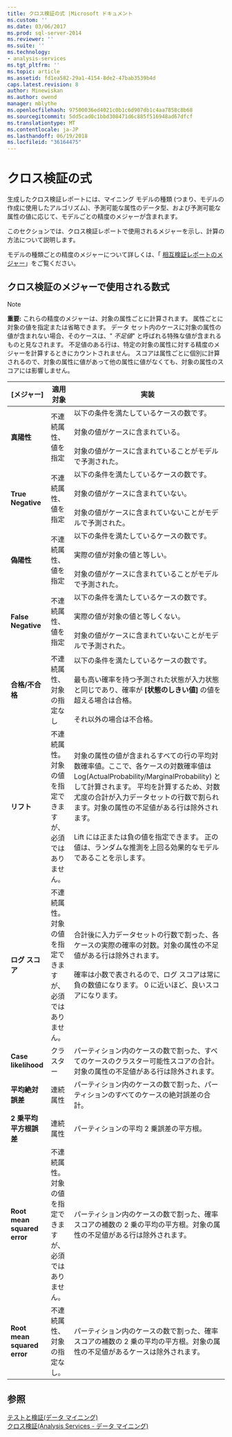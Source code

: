 ```yaml
---
title: クロス検証の式 |Microsoft ドキュメント
ms.custom: ''
ms.date: 03/06/2017
ms.prod: sql-server-2014
ms.reviewer: ''
ms.suite: ''
ms.technology:
- analysis-services
ms.tgt_pltfrm: ''
ms.topic: article
ms.assetid: fd1ea582-29a1-4154-8de2-47bab3539b4d
caps.latest.revision: 8
author: Minewiskan
ms.author: owend
manager: mblythe
ms.openlocfilehash: 97500036ed4021c0b1c6d907db1c4aa7858c8b68
ms.sourcegitcommit: 5dd5cad0c1bbd308471d6c885f516948ad67dfcf
ms.translationtype: MT
ms.contentlocale: ja-JP
ms.lasthandoff: 06/19/2018
ms.locfileid: "36164475"
---
```

# <a name="cross-validation-formulas"></a>クロス検証の式
  生成したクロス検証レポートには、マイニング モデルの種類 (つまり、モデルの作成に使用したアルゴリズム)、予測可能な属性のデータ型、および予測可能な属性の値に応じて、モデルごとの精度のメジャーが含まれます。  
  
 このセクションでは、クロス検証レポートで使用されるメジャーを示し、計算の方法について説明します。  
  
 モデルの種類ごとの精度のメジャーについて詳しくは、「 [相互検証レポートのメジャー](measures-in-the-cross-validation-report.md)」をご覧ください。  
  
## <a name="formulas-used-for-cross-validation-measures"></a>クロス検証のメジャーで使用される数式  
  
> [!NOTE]  
>  **重要:** これらの精度のメジャーは、対象の属性ごとに計算されます。 属性ごとに対象の値を指定または省略できます。 データ セット内のケースに対象の属性の値が含まれない場合、そのケースは、" *不足値*" と呼ばれる特殊な値が含まれるものと見なされます。 不足値のある行は、特定の対象の属性に対する精度のメジャーを計算するときにカウントされません。 スコアは属性ごとに個別に計算されるので、対象の属性に値があって他の属性に値がなくても、対象の属性のスコアには影響しません。  
  
|[メジャー]|適用対象|実装|  
|-------------|----------------|--------------------|  
|**真陽性**|不連続属性、値を指定|以下の条件を満たしているケースの数です。<br /><br /> 対象の値がケースに含まれている。<br /><br /> 対象の値がケースに含まれていることがモデルで予測された。|  
|**True Negative**|不連続属性、値を指定|以下の条件を満たしているケースの数です。<br /><br /> 対象の値がケースに含まれていない。<br /><br /> 対象の値がケースに含まれていないことがモデルで予測された。|  
|**偽陽性**|不連続属性、値を指定|以下の条件を満たしているケースの数です。<br /><br /> 実際の値が対象の値と等しい。<br /><br /> 対象の値がケースに含まれていることがモデルで予測された。|  
|**False Negative**|不連続属性、値を指定|以下の条件を満たしているケースの数です。<br /><br /> 実際の値が対象の値と等しくない。<br /><br /> 対象の値がケースに含まれていないことがモデルで予測された。|  
|**合格/不合格**|不連続属性、対象の指定なし|以下の条件を満たしているケースの数です。<br /><br /> 最も高い確率を持つ予測された状態が入力状態と同じであり、確率が **[状態のしきい値]** の値を超える場合は合格。<br /><br /> それ以外の場合は不合格。|  
|**リフト**|不連続属性。 対象の値を指定できますが、必須ではありません。|対象の属性の値が含まれるすべての行の平均対数確率値。ここで、各ケースの対数確率値は Log(ActualProbability/MarginalProbability) として計算されます。 平均を計算するため、対数尤度の合計が入力データセットの行数で割られます。対象の属性の不足値がある行は除外されます。<br /><br /> Lift には正または負の値を指定できます。 正の値は、ランダムな推測を上回る効果的なモデルであることを示します。|  
|**ログ スコア**|不連続属性。 対象の値を指定できますが、必須ではありません。|合計後に入力データセットの行数で割った、各ケースの実際の確率の対数。対象の属性の不足値がある行は除外されます。<br /><br /> 確率は小数で表されるので、ログ スコアは常に負の数値になります。 0 に近いほど、良いスコアになります。|  
|**Case likelihood**|クラスター|パーティション内のケースの数で割った、すべてのケースのクラスター可能性スコアの合計。対象の属性の不足値がある行は除外されます。|  
|**平均絶対誤差**|連続属性|パーティション内のケースの数で割った、パーティションのすべてのケースの絶対誤差の合計。|  
|**2 乗平均平方根誤差**|連続属性|パーティションの平均 2 乗誤差の平方根。|  
|**Root mean squared error**|不連続属性。 対象の値を指定できますが、必須ではありません。|パーティション内のケースの数で割った、確率スコアの補数の 2 乗の平均の平方根。対象の属性の不足値がある行は除外されます。|  
|**Root mean squared error**|不連続属性、対象の指定なし。|パーティション内のケースの数で割った、確率スコアの補数の 2 乗の平均の平方根。対象の属性の不足値があるケースは除外されます。|  
  
## <a name="see-also"></a>参照  
 [テストと検証&#40;データ マイニング&#41;](testing-and-validation-data-mining.md)   
 [クロス検証&#40;Analysis Services - データ マイニング&#41;](cross-validation-analysis-services-data-mining.md)  
  
  